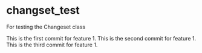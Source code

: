 # changset_test
For testing the Changeset class

This is the first commit for feature 1.
This is the second commit for feature 1.
This is the third commit for feature 1.
